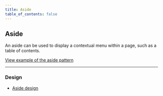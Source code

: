 ```yaml
---
title: Aside
table_of_contents: false
---
```


## Aside

An aside can be used to display a contextual menu within a page, such as a table of contents.

<a href="https://canonical-web-and-design.github.io/vanilla-framework/examples/patterns/aside/"
    class="js-example">
    View example of the aside pattern
</a>

<hr />

### Design

* [Aside design](https://github.com/ubuntudesign/vanilla-design/tree/master/Aside)
